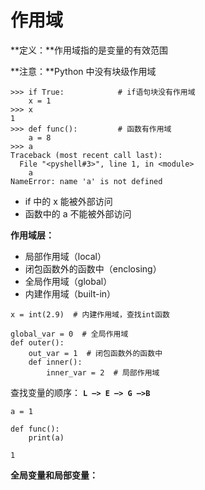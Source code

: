 # 作用域

**定义：**作用域指的是变量的有效范围

**注意：**Python 中没有块级作用域

```
>>> if True:            # if语句块没有作用域
    x = 1   
>>> x
1
>>> def func():         # 函数有作用域
    a = 8   
>>> a
Traceback (most recent call last):
  File "<pyshell#3>", line 1, in <module>
    a
NameError: name 'a' is not defined
```

+ if 中的 x 能被外部访问
+ 函数中的 a 不能被外部访问

**作用域层：**

+ 局部作用域（local）
+ 闭包函数外的函数中（enclosing）
+ 全局作用域（global）
+ 内建作用域（built-in）

```
x = int(2.9)  # 内建作用域，查找int函数

global_var = 0  # 全局作用域
def outer():
    out_var = 1  # 闭包函数外的函数中
    def inner():
        inner_var = 2  # 局部作用域
```

查找变量的顺序： **`L –> E –> G –>B`** 

```
a = 1

def func():
    print(a)

1
```

**全局变量和局部变量：**

